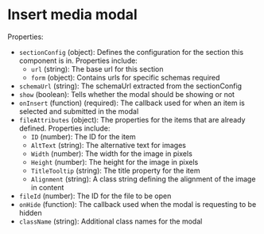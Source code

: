 # Insert media modal

Properties:
 * `sectionConfig` (object): Defines the configuration for the section this component is in.
 Properties include:
    * `url` (string): The base url for this section
    * `form` (object): Contains urls for specific schemas required
 * `schemaUrl` (string): The schemaUrl extracted from the sectionConfig
 * `show` (boolean): Tells whether the modal should be showing or not
 * `onInsert` (function) (required): The callback used for when an item is selected and submitted in the modal
 * `fileAttributes` (object): The properties for the items that are already defined.
 Properties include:
    * `ID` (number): The ID for the item
    * `AltText` (string): The alternative text for images
    * `Width` (number): The width for the image in pixels
    * `Height` (number): The height for the image in pixels
    * `TitleTooltip` (string): The title property for the item
    * `Alignment` (string): A class string defining the alignment of the image in content
 * `fileId` (number): The ID for the file to be open
 * `onHide` (function): The callback used when the modal is requesting to be hidden
 * `className` (string): Additional class names for the modal
